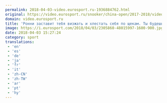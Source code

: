 ```yaml
---
permalink: 2018-04-03-video.eurosport.ru-1936884762.html
original: https://video.eurosport.ru/snooker/china-open/2017-2018/video_vid1078804.shtml
domain: video.eurosport.ru
title: 'Ронни заставит тебя визжать и хлестать себя по щекам. Ты будешь в экстазе от максимума этого гения'
image: https://i.eurosport.com/2018/04/03/2305860-48015997-1600-900.jpg
date: 2018-04-03 15:27:24
category: sport
translations: 
 - 'en'
 - 'es'
 - 'de'
 - 'ja'
 - 'fr'
 - 'it'
 - 'zh-CN'
 - 'zh-TW'
 - 'ar'
 - 'pt'
 - 'hy'
---
```


